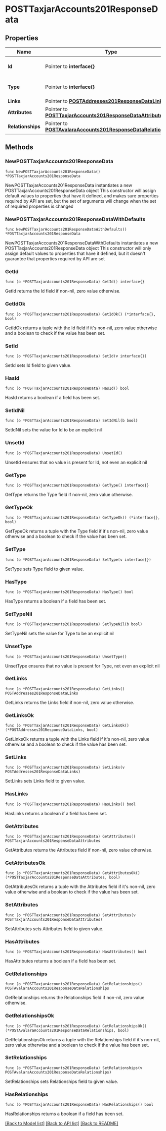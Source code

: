 # POSTTaxjarAccounts201ResponseData

## Properties

Name | Type | Description | Notes
------------ | ------------- | ------------- | -------------
**Id** | Pointer to **interface{}** | The resource&#39;s id | [optional] 
**Type** | Pointer to **interface{}** | The resource&#39;s type | [optional] 
**Links** | Pointer to [**POSTAddresses201ResponseDataLinks**](POSTAddresses201ResponseDataLinks.md) |  | [optional] 
**Attributes** | Pointer to [**POSTTaxjarAccounts201ResponseDataAttributes**](POSTTaxjarAccounts201ResponseDataAttributes.md) |  | [optional] 
**Relationships** | Pointer to [**POSTAvalaraAccounts201ResponseDataRelationships**](POSTAvalaraAccounts201ResponseDataRelationships.md) |  | [optional] 

## Methods

### NewPOSTTaxjarAccounts201ResponseData

`func NewPOSTTaxjarAccounts201ResponseData() *POSTTaxjarAccounts201ResponseData`

NewPOSTTaxjarAccounts201ResponseData instantiates a new POSTTaxjarAccounts201ResponseData object
This constructor will assign default values to properties that have it defined,
and makes sure properties required by API are set, but the set of arguments
will change when the set of required properties is changed

### NewPOSTTaxjarAccounts201ResponseDataWithDefaults

`func NewPOSTTaxjarAccounts201ResponseDataWithDefaults() *POSTTaxjarAccounts201ResponseData`

NewPOSTTaxjarAccounts201ResponseDataWithDefaults instantiates a new POSTTaxjarAccounts201ResponseData object
This constructor will only assign default values to properties that have it defined,
but it doesn't guarantee that properties required by API are set

### GetId

`func (o *POSTTaxjarAccounts201ResponseData) GetId() interface{}`

GetId returns the Id field if non-nil, zero value otherwise.

### GetIdOk

`func (o *POSTTaxjarAccounts201ResponseData) GetIdOk() (*interface{}, bool)`

GetIdOk returns a tuple with the Id field if it's non-nil, zero value otherwise
and a boolean to check if the value has been set.

### SetId

`func (o *POSTTaxjarAccounts201ResponseData) SetId(v interface{})`

SetId sets Id field to given value.

### HasId

`func (o *POSTTaxjarAccounts201ResponseData) HasId() bool`

HasId returns a boolean if a field has been set.

### SetIdNil

`func (o *POSTTaxjarAccounts201ResponseData) SetIdNil(b bool)`

 SetIdNil sets the value for Id to be an explicit nil

### UnsetId
`func (o *POSTTaxjarAccounts201ResponseData) UnsetId()`

UnsetId ensures that no value is present for Id, not even an explicit nil
### GetType

`func (o *POSTTaxjarAccounts201ResponseData) GetType() interface{}`

GetType returns the Type field if non-nil, zero value otherwise.

### GetTypeOk

`func (o *POSTTaxjarAccounts201ResponseData) GetTypeOk() (*interface{}, bool)`

GetTypeOk returns a tuple with the Type field if it's non-nil, zero value otherwise
and a boolean to check if the value has been set.

### SetType

`func (o *POSTTaxjarAccounts201ResponseData) SetType(v interface{})`

SetType sets Type field to given value.

### HasType

`func (o *POSTTaxjarAccounts201ResponseData) HasType() bool`

HasType returns a boolean if a field has been set.

### SetTypeNil

`func (o *POSTTaxjarAccounts201ResponseData) SetTypeNil(b bool)`

 SetTypeNil sets the value for Type to be an explicit nil

### UnsetType
`func (o *POSTTaxjarAccounts201ResponseData) UnsetType()`

UnsetType ensures that no value is present for Type, not even an explicit nil
### GetLinks

`func (o *POSTTaxjarAccounts201ResponseData) GetLinks() POSTAddresses201ResponseDataLinks`

GetLinks returns the Links field if non-nil, zero value otherwise.

### GetLinksOk

`func (o *POSTTaxjarAccounts201ResponseData) GetLinksOk() (*POSTAddresses201ResponseDataLinks, bool)`

GetLinksOk returns a tuple with the Links field if it's non-nil, zero value otherwise
and a boolean to check if the value has been set.

### SetLinks

`func (o *POSTTaxjarAccounts201ResponseData) SetLinks(v POSTAddresses201ResponseDataLinks)`

SetLinks sets Links field to given value.

### HasLinks

`func (o *POSTTaxjarAccounts201ResponseData) HasLinks() bool`

HasLinks returns a boolean if a field has been set.

### GetAttributes

`func (o *POSTTaxjarAccounts201ResponseData) GetAttributes() POSTTaxjarAccounts201ResponseDataAttributes`

GetAttributes returns the Attributes field if non-nil, zero value otherwise.

### GetAttributesOk

`func (o *POSTTaxjarAccounts201ResponseData) GetAttributesOk() (*POSTTaxjarAccounts201ResponseDataAttributes, bool)`

GetAttributesOk returns a tuple with the Attributes field if it's non-nil, zero value otherwise
and a boolean to check if the value has been set.

### SetAttributes

`func (o *POSTTaxjarAccounts201ResponseData) SetAttributes(v POSTTaxjarAccounts201ResponseDataAttributes)`

SetAttributes sets Attributes field to given value.

### HasAttributes

`func (o *POSTTaxjarAccounts201ResponseData) HasAttributes() bool`

HasAttributes returns a boolean if a field has been set.

### GetRelationships

`func (o *POSTTaxjarAccounts201ResponseData) GetRelationships() POSTAvalaraAccounts201ResponseDataRelationships`

GetRelationships returns the Relationships field if non-nil, zero value otherwise.

### GetRelationshipsOk

`func (o *POSTTaxjarAccounts201ResponseData) GetRelationshipsOk() (*POSTAvalaraAccounts201ResponseDataRelationships, bool)`

GetRelationshipsOk returns a tuple with the Relationships field if it's non-nil, zero value otherwise
and a boolean to check if the value has been set.

### SetRelationships

`func (o *POSTTaxjarAccounts201ResponseData) SetRelationships(v POSTAvalaraAccounts201ResponseDataRelationships)`

SetRelationships sets Relationships field to given value.

### HasRelationships

`func (o *POSTTaxjarAccounts201ResponseData) HasRelationships() bool`

HasRelationships returns a boolean if a field has been set.


[[Back to Model list]](../README.md#documentation-for-models) [[Back to API list]](../README.md#documentation-for-api-endpoints) [[Back to README]](../README.md)


